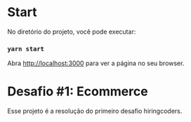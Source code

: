 # Start
No diretório do projeto, você pode executar:

### `yarn start`

Abra [http://localhost:3000](http://localhost:3000) para ver a página no seu browser.

# Desafio #1: Ecommerce

Esse projeto é a resolução do primeiro desafio hiringcoders.